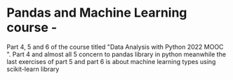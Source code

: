 # Pandas and Machine Learning course -
 Part 4, 5  and 6 of the course titled "Data Analysis with Python 2022 MOOC ". Part 4 and almost all 5 concern to pandas library in python meanwhile the last exercises of part 5 and part 6 is about machine learning types using scikit-learn library
